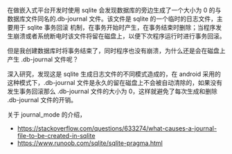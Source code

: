 在做嵌入式平台开发时使用 sqlite 会发现数据库的旁边生成了一个大小为 0 的与数据库文件同名的.db-journal 文件。该文件是 sqlite 的一个临时的日志文件，主要用于 sqlite 事务回滚
机制，在事务开始时产生，在事务结束时删除；当程序发生崩溃或者系统断电时该文件将留在磁盘上，以便下次程序运行时进行事务回滚。

但是我创建数据库时将事务结束了，同时程序也没有崩溃，为什么还是会在磁盘上产生 .db-journal 文件呢？

深入研究，发现这是 sqlite 生成日志文件的不同模式造成的，在 android 采用的这种模式下，.db-journal 文件是永久的留在磁盘上不会被自动清除的，如果没有发生事务回滚那么 .db-journal 
文件的大小为 0，这样就避免了每次生成和删除 .db-journal 文件的开销。

关于 journal_mode 的介绍，

- https://stackoverflow.com/questions/633274/what-causes-a-journal-file-to-be-created-in-sqlite
- https://www.runoob.com/sqlite/sqlite-pragma.html
